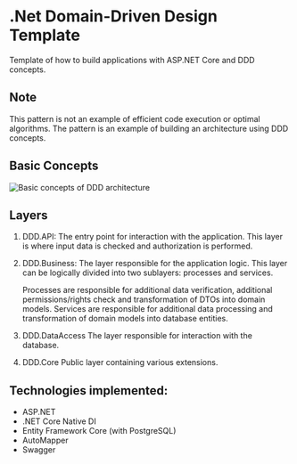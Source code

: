 # .Net Domain-Driven Design Template

Template of how to build applications with ASP.NET Core and DDD concepts.

## Note

This pattern is not an example of efficient code execution or optimal algorithms. The pattern is an example of building an architecture using DDD concepts.

## Basic Concepts

![Basic concepts of DDD architecture](/.github/images/concepts.png)

## Layers

1. DDD.API:
   The entry point for interaction with the application. This layer is where input data is checked and authorization is performed.
2. DDD.Business:
   The layer responsible for the application logic. This layer can be logically divided into two sublayers: processes and services.

   Processes are responsible for additional data verification, additional permissions/rights check and transformation of DTOs into domain models.
   Services are responsible for additional data processing and transformation of domain models into database entities.

3. DDD.DataAccess
   The layer responsible for interaction with the database.
4. DDD.Core
   Public layer containing various extensions.

## Technologies implemented:

- ASP.NET
- .NET Core Native DI
- Entity Framework Core (with PostgreSQL)
- AutoMapper
- Swagger
